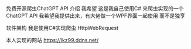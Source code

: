 免费开源爬虫ChatGPT API
介绍
我希望 这是我自己使用C# 来爬虫实现的一个ChatGPT API 我希望我提供出来，有大佬做一个WPF界面一起使用 而不是独享

软件架构
我是使用C#实现爬虫 HttpWebRequest

本人实现的网站 https://lkz99.ddns.net/
